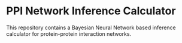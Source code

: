 # PPI Network Inference Calculator

This repository contains a Bayesian Neural Network based inference calculator for protein-protein interaction networks.

